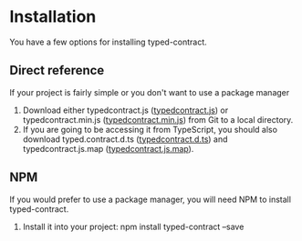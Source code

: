 # Installation
You have a few options for installing typed-contract.  

## Direct reference 
If your project is fairly simple or you don't want to use a package manager

1. Download either typedcontract.js ([typedcontract.js](https://github.com/randarp/typed-contract/blob/master/Code/typedcontract.js)) or typedcontract.min.js ([typedcontract.min.js](https://github.com/randarp/typed-contract/blob/master/Code/typedcontract.min.js)) from Git to a local directory.  
2. If you are going to be accessing it from TypeScript, you should also download typed.contract.d.ts ([typedcontract.d.ts](https://github.com/randarp/typed-contract/blob/master/Code/typedcontract.d.ts)) and typedcontract.js.map ([typedcontract.js.map](https://github.com/randarp/typed-contract/blob/master/Code/typedcontract.js.map)).

## NPM
If you would prefer to use a package manager, you will need NPM to install typed-contract.  

1. Install it into your project: npm install typed-contract –save

